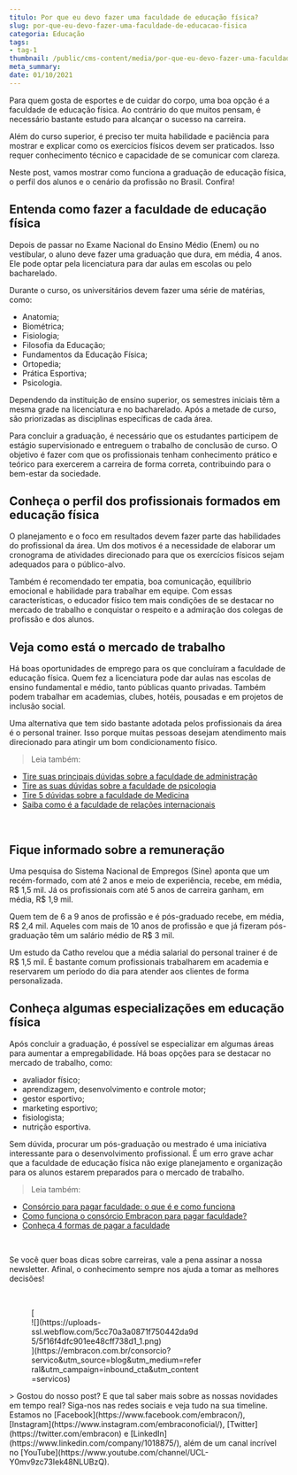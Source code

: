 ```yaml
---
titulo: Por que eu devo fazer uma faculdade de educação física?
slug: por-que-eu-devo-fazer-uma-faculdade-de-educacao-fisica
categoria: Educação
tags:
- tag-1
thumbnail: /public/cms-content/media/por-que-eu-devo-fazer-uma-faculdade-de-educacao-fisica.jpeg
meta_summary: 
date: 01/10/2021
---
```

Para quem gosta de esportes e de cuidar do corpo, uma boa opção é a faculdade de educação física. Ao contrário do que muitos pensam, é necessário bastante estudo para alcançar o sucesso na carreira.

Além do curso superior, é preciso ter muita habilidade e paciência para mostrar e explicar como os exercícios físicos devem ser praticados. Isso requer conhecimento técnico e capacidade de se comunicar com clareza.

Neste post, vamos mostrar como funciona a graduação de educação física, o perfil dos alunos e o cenário da profissão no Brasil. Confira!

Entenda como fazer a faculdade de educação física
-------------------------------------------------

Depois de passar no Exame Nacional do Ensino Médio (Enem) ou no vestibular, o aluno deve fazer uma graduação que dura, em média, 4 anos. Ele pode optar pela licenciatura para dar aulas em escolas ou pelo bacharelado.

Durante o curso, os universitários devem fazer uma série de matérias, como:

- Anatomia;
- Biométrica;
- Fisiologia;
- Filosofia da Educação;
- Fundamentos da Educação Física;
- Ortopedia;
- Prática Esportiva;
- Psicologia.

Dependendo da instituição de ensino superior, os semestres iniciais têm a mesma grade na licenciatura e no bacharelado. Após a metade de curso, são priorizadas as disciplinas específicas de cada área.

Para concluir a graduação, é necessário que os estudantes participem de estágio supervisionado e entreguem o trabalho de conclusão de curso. O objetivo é fazer com que os profissionais tenham conhecimento prático e teórico para exercerem a carreira de forma correta, contribuindo para o bem-estar da sociedade.

Conheça o perfil dos profissionais formados em educação física
--------------------------------------------------------------

O planejamento e o foco em resultados devem fazer parte das habilidades do profissional da área. Um dos motivos é a necessidade de elaborar um cronograma de atividades direcionado para que os exercícios físicos sejam adequados para o público-alvo.

Também é recomendado ter empatia, boa comunicação, equilíbrio emocional e habilidade para trabalhar em equipe. Com essas características, o educador físico tem mais condições de se destacar no mercado de trabalho e conquistar o respeito e a admiração dos colegas de profissão e dos alunos.

Veja como está o mercado de trabalho
------------------------------------

Há boas oportunidades de emprego para os que concluíram a faculdade de educação física. Quem fez a licenciatura pode dar aulas nas escolas de ensino fundamental e médio, tanto públicas quanto privadas. Também podem trabalhar em academias, clubes, hotéis, pousadas e em projetos de inclusão social.

Uma alternativa que tem sido bastante adotada pelos profissionais da área é o personal trainer. Isso porque muitas pessoas desejam atendimento mais direcionado para atingir um bom condicionamento físico.

> Leia também:

- [Tire suas principais dúvidas sobre a faculdade de administração](https://www.embracon.com.br/blog/tire-suas-principais-duvidas-sobre-a-faculdade-de-administracao)
- [Tire as suas dúvidas sobre a faculdade de psicologia](https://www.embracon.com.br/blog/tire-as-suas-duvidas-sobre-a-faculdade-de-psicologia)
- [Tire 5 dúvidas sobre a faculdade de Medicina](https://www.embracon.com.br/blog/tire-5-duvidas-sobre-a-faculdade-de-medicina)
- [Saiba como é a faculdade de relações internacionais](https://www.embracon.com.br/blog/saiba-como-e-a-faculdade-de-relacoes-internacionais)

‍

Fique informado sobre a remuneração
-----------------------------------

Uma pesquisa do Sistema Nacional de Empregos (Sine) aponta que um recém-formado, com até 2 anos e meio de experiência, recebe, em média, R$ 1,5 mil. Já os profissionais com até 5 anos de carreira ganham, em média, R$ 1,9 mil.

Quem tem de 6 a 9 anos de profissão e é pós-graduado recebe, em média, R$ 2,4 mil. Aqueles com mais de 10 anos de profissão e que já fizeram pós-graduação têm um salário médio de R$ 3 mil.

Um estudo da Catho revelou que a média salarial do personal trainer é de R$ 1,5 mil. É bastante comum profissionais trabalharem em academia e reservarem um período do dia para atender aos clientes de forma personalizada.

Conheça algumas especializações em educação física
--------------------------------------------------

Após concluir a graduação, é possível se especializar em algumas áreas para aumentar a empregabilidade. Há boas opções para se destacar no mercado de trabalho, como:

- avaliador físico;
- aprendizagem, desenvolvimento e controle motor;
- gestor esportivo;
- marketing esportivo;
- fisiologista;
- nutrição esportiva.

Sem dúvida, procurar um pós-graduação ou mestrado é uma iniciativa interessante para o desenvolvimento profissional. É um erro grave achar que a faculdade de educação física não exige planejamento e organização para os alunos estarem preparados para o mercado de trabalho.

> Leia também:

- [Consórcio para pagar faculdade: o que é e como funciona](https://www.embracon.com.br/blog/consorcio-embracon-para-pagar-faculdade)
- [Como funciona o consórcio Embracon para pagar faculdade?](https://www.embracon.com.br/blog/como-funciona-o-consorcio-embracon-para-pagar-faculdade)
- [Conheça 4 formas de pagar a faculdade](https://www.embracon.com.br/blog/conheca-4-formas-de-pagar-a-faculdade)

‍

Se você quer boas dicas sobre carreiras, vale a pena assinar a nossa newsletter. Afinal, o conhecimento sempre nos ajuda a tomar as melhores decisões!

‍

<figure class="w-richtext-figure-type-image w-richtext-align-center" style="max-width:310px">[<div>![](https://uploads-ssl.webflow.com/5cc70a3a0871f750442da9d5/5f16f4dfc901ee48cff738d1_1.png)</div>](https://embracon.com.br/consorcio?servico&utm_source=blog&utm_medium=referral&utm_campaign=inbound_cta&utm_content=servicos)</figure>> Gostou do nosso post? E que tal saber mais sobre as nossas novidades em tempo real? Siga-nos nas redes sociais e veja tudo na sua timeline. Estamos no [Facebook](https://www.facebook.com/embracon/), [Instagram](https://www.instagram.com/embraconoficial/), [Twitter](https://twitter.com/embracon) e [LinkedIn](https://www.linkedin.com/company/1018875/), além de um canal incrível no [YouTube](https://www.youtube.com/channel/UCL-Y0mv9zc73Iek48NLUBzQ).

‍

